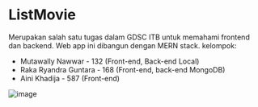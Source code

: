 # ListMovie

Merupakan salah satu tugas dalam GDSC ITB untuk memahami frontend dan backend. Web app ini dibangun dengan MERN stack.
kelompok: 
- Mutawally Nawwar - 132 (Front-end, Back-end Local)
- Raka Ryandra Guntara - 168 (Front-end, back-end MongoDB)
- Aini Khadija - 587 (Front-end)

![image](https://user-images.githubusercontent.com/89324014/153808503-8015111d-ed29-40ee-aea1-82297b7ce437.png)
